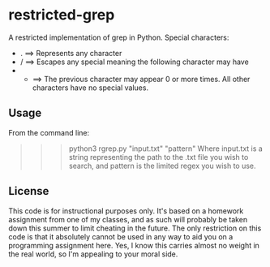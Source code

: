 restricted-grep
===============

A restricted implementation of grep in Python.
Special characters:
* . ==> Represents any character
* / ==> Escapes any special meaning the following character may have
* * ==> The previous character may appear 0 or more times.
All other characters have no special values.

Usage
-----
From the command line:
>>> python3 rgrep.py "input.txt" "pattern"
Where input.txt is a string representing the path to the .txt file you wish
to search, and pattern is the limited regex you wish to use.

License
-------
This code is for instructional purposes only. It's based on a homework assignment
from one of my classes, and as such will probably be taken down this summer to limit
cheating in the future.  The only restriction on this code is that it absolutely cannot
be used in any way to aid you on a programming assignment here.  Yes, I know this carries
almost no weight in the real world, so I'm appealing to your moral side.
